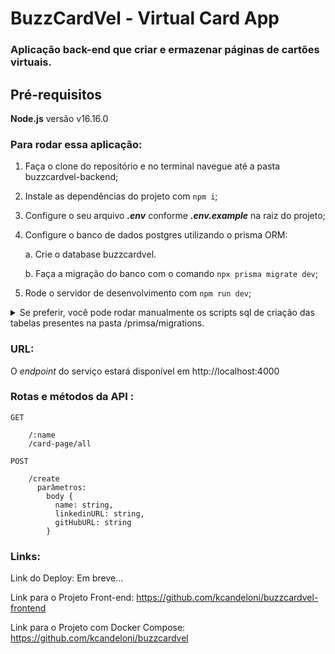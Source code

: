 # BuzzCardVel - Virtual Card App

### Aplicação back-end que criar e ermazenar páginas de cartões virtuais.

## Pré-requisitos

**Node.js** versão v16.16.0

### Para rodar essa aplicação:

1. Faça o clone do repositório e no terminal navegue até a pasta buzzcardvel-backend;
2. Instale as dependências do projeto com `npm i`;
3. Configure o seu arquivo ***.env*** conforme ***.env.example*** na raiz do projeto;
4. Configure o banco de dados postgres utilizando o prisma ORM:

      a. Crie o database buzzcardvel.
      
      b. Faça a migração do banco com o comando `npx prisma migrate dev`;
5. Rode o servidor de desenvolvimento com `npm run dev`;

<details>
  <summary>Se preferir, você pode rodar manualmente os scripts sql de criação das tabelas presentes na pasta /primsa/migrations. </summary>

```
-- Scripts para criação do banco


```
</details>


### URL:
 O *endpoint* do serviço estará disponível em http://localhost:4000


### Rotas e métodos da API : 

```
GET

    /:name
    /card-page/all

POST

    /create
      parâmetros: 
        body {
          name: string,
          linkedinURL: string,
          gitHubURL: string
        }

```

### Links:

Link do Deploy: Em breve...

Link para o Projeto Front-end: https://github.com/kcandeloni/buzzcardvel-frontend

Link para o Projeto com Docker Compose: https://github.com/kcandeloni/buzzcardvel
